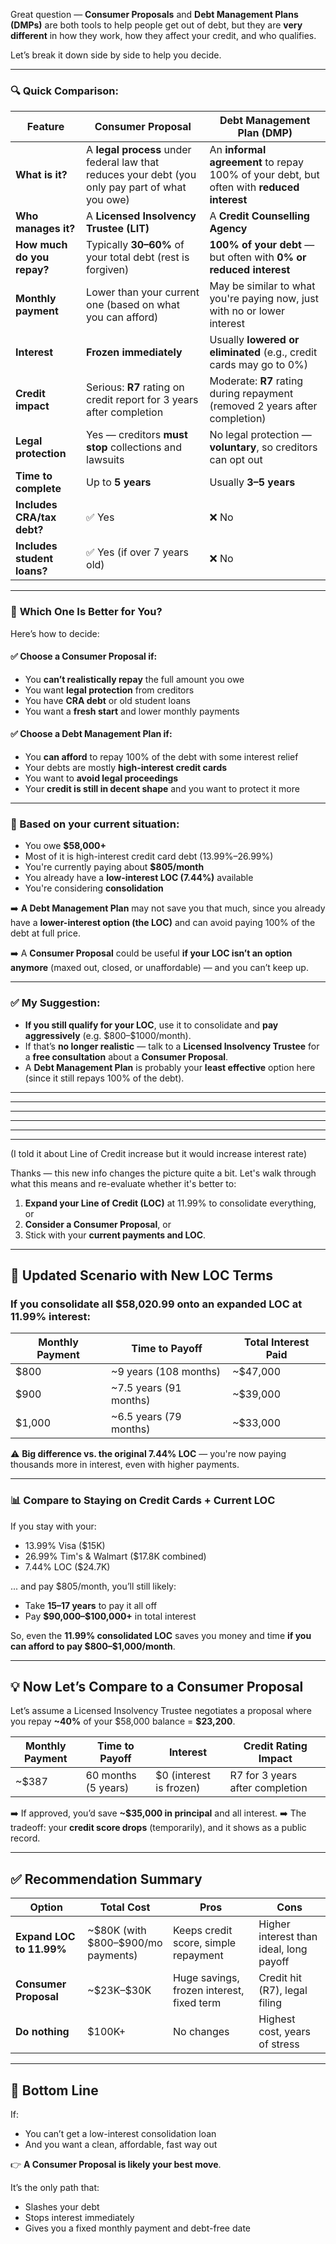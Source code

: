 Great question — **Consumer Proposals** and **Debt Management Plans (DMPs)** are both tools to help people get out of debt, but they are **very different** in how they work, how they affect your credit, and who qualifies.

Let’s break it down side by side to help you decide.

---

### 🔍 **Quick Comparison:**

| Feature                     | **Consumer Proposal**                                                                            | **Debt Management Plan (DMP)**                                                            |
| --------------------------- | ------------------------------------------------------------------------------------------------ | ----------------------------------------------------------------------------------------- |
| **What is it?**             | A **legal process** under federal law that reduces your debt (you only pay part of what you owe) | An **informal agreement** to repay 100% of your debt, but often with **reduced interest** |
| **Who manages it?**         | A **Licensed Insolvency Trustee (LIT)**                                                          | A **Credit Counselling Agency**                                                           |
| **How much do you repay?**  | Typically **30–60%** of your total debt (rest is forgiven)                                       | **100% of your debt** — but often with **0% or reduced interest**                         |
| **Monthly payment**         | Lower than your current one (based on what you can afford)                                       | May be similar to what you're paying now, just with no or lower interest                  |
| **Interest**                | **Frozen immediately**                                                                           | Usually **lowered or eliminated** (e.g., credit cards may go to 0%)                       |
| **Credit impact**           | Serious: **R7** rating on credit report for 3 years after completion                             | Moderate: **R7** rating during repayment (removed 2 years after completion)               |
| **Legal protection**        | Yes — creditors **must stop** collections and lawsuits                                           | No legal protection — **voluntary**, so creditors can opt out                             |
| **Time to complete**        | Up to **5 years**                                                                                | Usually **3–5 years**                                                                     |
| **Includes CRA/tax debt?**  | ✅ Yes                                                                                            | ❌ No                                                                                      |
| **Includes student loans?** | ✅ Yes (if over 7 years old)                                                                      | ❌ No                                                                                      |

---

### 🤔 **Which One Is Better for You?**

Here’s how to decide:

#### ✅ **Choose a Consumer Proposal if:**

* You **can’t realistically repay** the full amount you owe
* You want **legal protection** from creditors
* You have **CRA debt** or old student loans
* You want a **fresh start** and lower monthly payments

#### ✅ **Choose a Debt Management Plan if:**

* You **can afford** to repay 100% of the debt with some interest relief
* Your debts are mostly **high-interest credit cards**
* You want to **avoid legal proceedings**
* Your **credit is still in decent shape** and you want to protect it more

---

### 🧠 Based on **your current situation**:

* You owe **\$58,000+**
* Most of it is high-interest credit card debt (13.99%–26.99%)
* You're currently paying about **\$805/month**
* You already have a **low-interest LOC (7.44%)** available
* You're considering **consolidation**

➡️ **A Debt Management Plan** may not save you that much, since you already have a **lower-interest option (the LOC)** and can avoid paying 100% of the debt at full price.

➡️ A **Consumer Proposal** could be useful **if your LOC isn’t an option anymore** (maxed out, closed, or unaffordable) — and you can’t keep up.

---

### ✅ My Suggestion:

* **If you still qualify for your LOC**, use it to consolidate and **pay aggressively** (e.g. \$800–\$1000/month).
* If that’s **no longer realistic** — talk to a **Licensed Insolvency Trustee** for a **free consultation** about a **Consumer Proposal**.
* A **Debt Management Plan** is probably your **least effective** option here (since it still repays 100% of the debt).

---

  
  
  
  
-----  
-----  
-----  
-----  
-----  
  
(I told it about Line of Credit increase but it would increase interest rate)  
  
Thanks — this new info changes the picture quite a bit. Let's walk through what this means and re-evaluate whether it's better to:

1. **Expand your Line of Credit (LOC)** at 11.99% to consolidate everything, or
2. **Consider a Consumer Proposal**, or
3. Stick with your **current payments and LOC**.

---

## 🔁 **Updated Scenario with New LOC Terms**

### If you consolidate **all \$58,020.99** onto an expanded LOC at **11.99% interest**:

| Monthly Payment | Time to Payoff          | Total Interest Paid |
| --------------- | ----------------------- | ------------------- |
| \$800           | \~9 years (108 months)  | \~\$47,000          |
| \$900           | \~7.5 years (91 months) | \~\$39,000          |
| \$1,000         | \~6.5 years (79 months) | \~\$33,000          |

⚠️ **Big difference vs. the original 7.44% LOC** — you're now paying thousands more in interest, even with higher payments.

---

### 📊 **Compare to Staying on Credit Cards + Current LOC**

If you stay with your:

* 13.99% Visa (\$15K)
* 26.99% Tim's & Walmart (\$17.8K combined)
* 7.44% LOC (\$24.7K)

... and pay \$805/month, you’ll still likely:

* Take **15–17 years** to pay it all off
* Pay **\$90,000–\$100,000+** in total interest

So, even the **11.99% consolidated LOC** saves you money and time **if you can afford to pay \$800–\$1,000/month**.

---

## 💡 **Now Let’s Compare to a Consumer Proposal**

Let’s assume a Licensed Insolvency Trustee negotiates a proposal where you repay **\~40%** of your \$58,000 balance = **\$23,200**.

| Monthly Payment | Time to Payoff      | Interest                 | Credit Rating Impact            |
| --------------- | ------------------- | ------------------------ | ------------------------------- |
| \~\$387         | 60 months (5 years) | \$0 (interest is frozen) | R7 for 3 years after completion |

➡️ If approved, you’d save **\~\$35,000 in principal** and all interest.
➡️ The tradeoff: your **credit score drops** (temporarily), and it shows as a public record.

---

## ✅ Recommendation Summary

| Option                   | Total Cost                             | Pros                                      | Cons                                    |
| ------------------------ | -------------------------------------- | ----------------------------------------- | --------------------------------------- |
| **Expand LOC to 11.99%** | \~\$80K (with \$800–\$900/mo payments) | Keeps credit score, simple repayment      | Higher interest than ideal, long payoff |
| **Consumer Proposal**    | \~\$23K–\$30K                          | Huge savings, frozen interest, fixed term | Credit hit (R7), legal filing           |
| **Do nothing**           | \$100K+                                | No changes                                | Highest cost, years of stress           |

---

## 🧠 Bottom Line

If:

* You can’t get a low-interest consolidation loan
* And you want a clean, affordable, fast way out

👉 **A Consumer Proposal is likely your best move**.

It’s the only path that:

* Slashes your debt
* Stops interest immediately
* Gives you a fixed monthly payment and debt-free date
